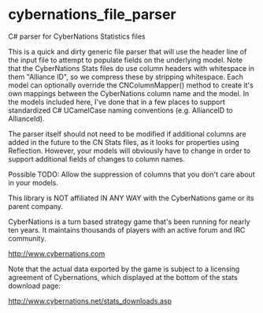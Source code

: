 # cybernations_file_parser
C# parser for CyberNations Statistics files

This is a quick and dirty generic file parser that will use the header line of the input file to 
attempt to populate fields on the underlying model.  Note that the CyberNations Stats files do use column headers
with whitespace in them "Alliance ID", so we compress these by stripping whitespace.  Each model can optionally override
the CNColumnMapper() method to create it's own mappings between the CyberNations column name and the model.  In the models
included here, I've done that in a few places to support standardized C# UCamelCase naming conventions (e.g. AllianceID to
AllianceId).

The parser itself should not need to be modified if additional columns are added in the future to the CN Stats files, as
it looks for properties using Reflection.  However, your models will obviously have to change in order to support additional
fields of changes to column names.

Possible TODO:  Allow the suppression of columns that you don't care about in your models.

This library is NOT affiliated IN ANY WAY with the CyberNations game or its parent company.

CyberNations is a turn based strategy game that's been running for nearly ten years.  It maintains thousands of players with
an active forum and IRC community.

http://www.cybernations.com

Note that the actual data exported by the game is subject to a licensing agreement of Cybernations, which displayed
at the bottom of the stats download page:

http://www.cybernations.net/stats_downloads.asp

